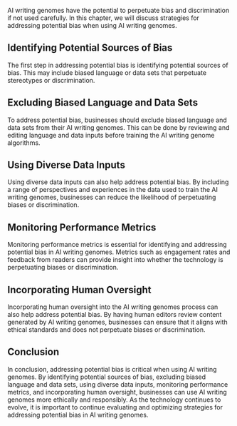 
AI writing genomes have the potential to perpetuate bias and discrimination if not used carefully. In this chapter, we will discuss strategies for addressing potential bias when using AI writing genomes.

Identifying Potential Sources of Bias
-------------------------------------

The first step in addressing potential bias is identifying potential sources of bias. This may include biased language or data sets that perpetuate stereotypes or discrimination.

Excluding Biased Language and Data Sets
---------------------------------------

To address potential bias, businesses should exclude biased language and data sets from their AI writing genomes. This can be done by reviewing and editing language and data inputs before training the AI writing genome algorithms.

Using Diverse Data Inputs
-------------------------

Using diverse data inputs can also help address potential bias. By including a range of perspectives and experiences in the data used to train the AI writing genomes, businesses can reduce the likelihood of perpetuating biases or discrimination.

Monitoring Performance Metrics
------------------------------

Monitoring performance metrics is essential for identifying and addressing potential bias in AI writing genomes. Metrics such as engagement rates and feedback from readers can provide insight into whether the technology is perpetuating biases or discrimination.

Incorporating Human Oversight
-----------------------------

Incorporating human oversight into the AI writing genomes process can also help address potential bias. By having human editors review content generated by AI writing genomes, businesses can ensure that it aligns with ethical standards and does not perpetuate biases or discrimination.

Conclusion
----------

In conclusion, addressing potential bias is critical when using AI writing genomes. By identifying potential sources of bias, excluding biased language and data sets, using diverse data inputs, monitoring performance metrics, and incorporating human oversight, businesses can use AI writing genomes more ethically and responsibly. As the technology continues to evolve, it is important to continue evaluating and optimizing strategies for addressing potential bias in AI writing genomes.

